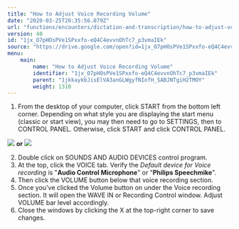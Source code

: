 ```yaml
---
title: "How to Adjust Voice Recording Volume"
date: "2020-03-25T20:35:56.079Z"
url: "functions/encounters/dictation-and-transcription/how-to-adjust-voice-recording-volume.html"
version: 40
id: "1jx_O7pHOsPVe1SPxxfo-eQ4C4evvnOhTc7_p3vmaIEk"
source: "https://drive.google.com/open?id=1jx_O7pHOsPVe1SPxxfo-eQ4C4evvnOhTc7_p3vmaIEk"
menu:
    main:
        name: "How to Adjust Voice Recording Volume"
        identifier: "1jx_O7pHOsPVe1SPxxfo-eQ4C4evvnOhTc7_p3vmaIEk"
        parent: "1jkkaykbJisElVA3anGLWgyfNIofH_SABJNTgiH2TMOY"
        weight: 1310
---
```

1. From the desktop of your computer, click START from the bottom left corner. Depending on what style you are displaying the start menu (classic or start view), you may then need to go to SETTINGS, then to CONTROL PANEL. Otherwise, click START and click CONTROL PANEL.



![](how-to-adjust-voice-recording-volume.images/image2.png) **or** ![](how-to-adjust-voice-recording-volume.images/image1.png)



2. Double click on SOUNDS AND AUDIO DEVICES control program.
3. At the top, click the VOICE tab. Verify the <em>Default device for Voice recording</em> is "<strong>Audio Control Microphone</strong>" or "<strong>Philips Speechmike</strong>".
4. Then click the VOLUME button below that voice recording section.
5. Once you've clicked the Volume button on under the Voice recording section. It will open the WAVE IN or Recording Control window. Adjust VOLUME bar level accordingly.
6. Close the windows by clicking the X at the top-right corner to save changes.
